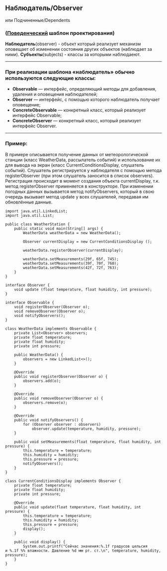 ## Наблюдатель/Observer
или Подчиненные/Dependents
### ([Поведенческий](Шаблоны) шаблон проектирования)
**Наблюдатель**(observer) - объект который реализует механизм оповещает об изменении состояния других объектов (наблюдает за ними).
**Субъекты**(subjects) - классы за которыми наблюдаеют.

--------
### При реализации шаблона «наблюдатель» обычно используются следующие классы:

-   **Observable** — интерфейс, определяющий методы для добавления, удаления и оповещения наблюдателей;
-   **Observer** — интерфейс, с помощью которого наблюдатель получает оповещение;
-   **ConcreteObservable** — конкретный класс, который реализует интерфейс Observable;
-   **ConcreteObserver** — конкретный класс, который реализует интерфейс Observer.

--------
### Пример:
В примере описывается получение данных от метеорологической станции (класс WeatherData, рассылатель событий) и использование их для вывода на экран (класс CurrentConditionsDisplay, слушатель событий). 
Слушатель регистрируется у наблюдателя с помощью метода registerObserver (при этом слушатель заносится в список observers).
Регистрация происходит в момент создания объекта currentDisplay, т.к. метод registerObserver применяется в конструкторе. 
При изменении погодных данных вызывается метод notifyObservers, который в свою очередь вызывает метод update у всех слушателей, передавая им обновлённые данные.

```
import java.util.LinkedList;
import java.util.List;

public class WeatherStation {
    public static void main(String[] args) {
        WeatherData weatherData = new WeatherData();

        Observer currentDisplay = new CurrentConditionsDisplay ();

        weatherData.registerObserver(currentDisplay);

        weatherData.setMeasurements(29f, 65f, 745);
        weatherData.setMeasurements(39f, 70f, 760);
        weatherData.setMeasurements(42f, 72f, 763);
    }
}

interface Observer {
    void update (float temperature, float humidity, int pressure);
}

interface Observable {
    void registerObserver(Observer o);
    void removeObserver(Observer o);
    void notifyObservers();
}

class WeatherData implements Observable {
    private List<Observer> observers;
    private float temperature;
    private float humidity;
    private int pressure;
    
    public WeatherData() {
        observers = new LinkedList<>();
    }
    
    @Override
    public void registerObserver(Observer o) {
        observers.add(o);
    }

    @Override
    public void removeObserver(Observer o) {
        observers.remove(o);
    }

    @Override
    public void notifyObservers() {
        for (Observer observer : observers)
            observer.update(temperature, humidity, pressure);
    }
         
    public void setMeasurements(float temperature, float humidity, int pressure) {
        this.temperature = temperature;
        this.humidity = humidity;
        this.pressure = pressure;
        notifyObservers();
    }
}

class CurrentConditionsDisplay implements Observer {
    private float temperature;
    private float humidity;
    private int pressure;

    @Override
    public void update(float temperature, float humidity, int pressure) {
        this.temperature = temperature;
        this.humidity = humidity;
        this.pressure = pressure;
        display();
    }

    public void display() {
        System.out.printf("Сейчас значения:%.1f градусов цельсия и %.1f %% влажности. Давление %d мм рт. ст.\n", temperature, humidity, pressure);
    }
}
```